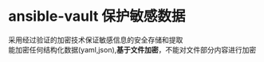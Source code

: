 # ansible-vault 保护敏感数据

采用经过验证的加密技术保证敏感信息的安全存储和提取<br>
能加密任何结构化数据(yaml,json),**基于文件加密**，不能对文件部分内容进行加密<br>
